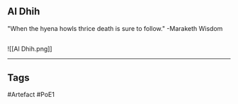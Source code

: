 ## Al Dhih
"When the hyena howls thrice
death is sure to follow."
-Maraketh Wisdom
##
![[Al Dhih.png]]

---
## Tags
#Artefact
#PoE1